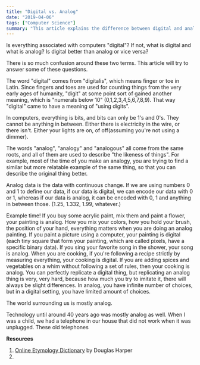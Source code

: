 ```yaml
---
title: "Digital vs. Analog"
date: "2019-04-06"
tags: ["Computer Science"]
summary: "This article explains the difference between digital and analog data. It also briefly explains how analog and digital phones, telegraphs and phonographs work."
---
```


Is everything associated with computers "digital"? If not, what is digital and what is analog? Is digital better than analog or vice versa?

There is so much confusion around these two terms. This article will try to answer some of these questions.

The word "digital" comes from "digitalis", which means finger or toe in Latin. Since fingers and toes are used for counting things from the very early ages of humanity, "digit" at some point sort of gained another meaning, which is "numerals below 10" (0,1,2,3,4,5,6,7,8,9). That way "digital" came to have a meaning of "using digits".

In computers, everything is bits, and bits can only be 1's and 0's. They cannot be anything in between. Either there is electricity in the wire, or there isn't. Either your lights are on, of off(assuming you're not using a dimmer).

The words "analog", "analogy" and "analogous" all come from the same roots, and all of them are used to describe "the likeness of things". For example, most of the time of you make an analogy, you are trying to find a similar but more relatable example of the same thing, so that you can describe the original thing better.

Analog data is the data with continuous change. If we are using numbers 0 and 1 to define our data, if our data is digital, we can encode our data with 0 or 1, whereas if our data is analog, it can be encoded with 0, 1 and anything in between those. (1.25, 1.332, 1.99, whatever.)

Example time! If you buy some acrylic paint, mix them and paint a flower, your painting is analog. How you mix your colors, how you hold your brush, the position of your hand, everything matters when you are doing an analog painting. If you paint a picture using a computer, your painting is digital (each tiny square that form your painting, which are called pixels, have a specific binary data). If you sing your favorite song in the shower, your song is analog. When you are cooking, if you're following a recipe strictly by measuring everything, your cooking is digital. If you are adding spices and vegetables on a whim without following a set of rules, then your cooking is analog. You can perfectly replicate a digital thing, but replicating an analog thing is very, very hard, because how much you try to imitate it, there will always be slight differences. In analog, you have infinite number of choices, but in a digital setting, you have limited amount of choices.

The world surrounding us is mostly analog.

Technology until around 40 years ago was mostly analog as well. When I was a child, we had a telephone in our house that did not work when it was unplugged. These old telephones

**Resources**

1. [Online Etymology Dictionary](https://www.etymonline.com/) by Douglas Harper
2.
